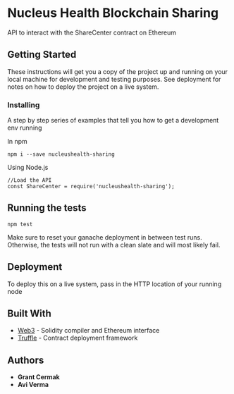 # Nucleus Health Blockchain Sharing

API to interact with the ShareCenter contract on Ethereum

## Getting Started

These instructions will get you a copy of the project up and running on your local machine for development and testing purposes. See deployment for notes on how to deploy the project on a live system.


### Installing

A step by step series of examples that tell you how to get a development env running

In npm

```
npm i --save nucleushealth-sharing
```

Using Node.js

```
//Load the API
const ShareCenter = require('nucleushealth-sharing');
```


## Running the tests

```
npm test
```
Make sure to reset your ganache deployment in between test runs. Otherwise, the tests will not
run with a clean slate and will most likely fail.

## Deployment

To deploy this on a live system, pass in the HTTP location of your running node

## Built With

* [Web3](https://github.com/ethereum/web3.js/) - Solidity compiler and Ethereum interface
* [Truffle](https://truffleframework.com/) - Contract deployment framework


## Authors

* **Grant Cermak**
* **Avi Verma**
